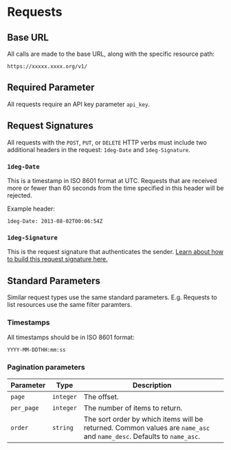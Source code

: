 # Requests

## Base URL

All calls are made to the base URL, along with the specific resource path:

    https://xxxxx.xxxx.org/v1/

## Required Parameter

All requests require an API key parameter `api_key`.

## Request Signatures

All requests with the `POST`, `PUT`, or `DELETE` HTTP verbs must include two additional headers in the request: `1deg-Date` and `1deg-Signature`.

### `1deg-Date`

This is a timestamp in ISO 8601 format at UTC. Requests that are received more or fewer than 60 seconds from the time specified in this header will be rejected.

Example header:

    1deg-Date: 2013-08-02T00:06:54Z

### `1deg-Signature`

This is the request signature that authenticates the sender. [Learn about how to build this request signature here.](request-signatures.md)

## Standard Parameters

Similar request types use the same standard parameters. E.g. Requests to list resources use the same filter paramters.

### Timestamps

All timestamps should be in ISO 8601 format:

    YYYY-MM-DDTHH:mm:ss

### Pagination parameters

 Parameter    | Type      | Description                    
--------------|-----------|--------------------------------
 `page`       | `integer` | The offset.                    
 `per_page`   | `integer` | The number of items to return. 
 `order`      | `string`  | The sort order by which items will be returned. Common values are `name_asc` and `name_desc`. Defaults to `name_asc`.
